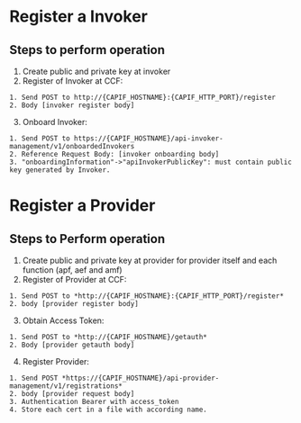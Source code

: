 
# Register a Invoker

## Steps to perform operation

  1. Create public and private key at invoker
  2. Register of Invoker at CCF:

    1. Send POST to http://{CAPIF_HOSTNAME}:{CAPIF_HTTP_PORT}/register
    2. Body [invoker register body]
  3.  Onboard Invoker:

    1. Send POST to https://{CAPIF_HOSTNAME}/api-invoker-management/v1/onboardedInvokers
    2. Reference Request Body: [invoker onboarding body]
    3. "onboardingInformation"->"apiInvokerPublicKey": must contain public key generated by Invoker.


# Register a Provider

## Steps to Perform operation
  1. Create public and private key at provider for provider itself and each function (apf, aef and amf)
  2. Register of Provider at CCF:

    1. Send POST to *http://{CAPIF_HOSTNAME}:{CAPIF_HTTP_PORT}/register*
    2. body [provider register body]
  3. Obtain Access Token:

    1. Send POST to *http://{CAPIF_HOSTNAME}/getauth*
    2. Body [provider getauth body]
  4. Register Provider:

    1. Send POST *https://{CAPIF_HOSTNAME}/api-provider-management/v1/registrations*
    2. body [provider request body]
    3. Authentication Bearer with access_token
    4. Store each cert in a file with according name.



[invoker register body]: ../api_invoker_management/invoker_register_body.json  "Invoker Register Body"
[invoker onboarding body]: ../api_invoker_management/invoker_details_post_example.json  "API Invoker Request"

[provider register body]: ../api_provider_management/provider_register_body.json  "Provider Register Body"
[provider request body]: ../api_provider_management/provider_details_post_example.json  "API Provider Enrolment Request"
[provider getauth body]: ../api_provider_management/provider_getauth_example.json    "Get Auth Example"





[Return To All Test Plans]: ../README.md
